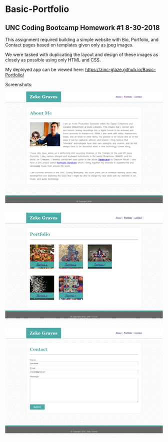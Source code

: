 # Basic-Portfolio
## UNC Coding Bootcamp Homework #1  8-30-2018

This assignment required building a simple website with Bio, Portfolio, and Contact pages based on templates given only as jpeg images. 

We were tasked with duplicating the layout and design of these images as closely as possible using only HTML and CSS.

My deployed app can be viewed here: https://zinc-glaze.github.io/Basic-Portfolio/

Screenshots:

![Bio](screens/screencapture-zinc-glaze-github-io-Basic-Portfolio-index-html-2019-06-27-16_20_24.png)

![Portfolio](screens/screencapture-zinc-glaze-github-io-Basic-Portfolio-portfolio-html-2019-06-27-16_21_04.png)

![Contact](screens/screencapture-zinc-glaze-github-io-Basic-Portfolio-contact-html-2019-06-27-16_21_19.png)


